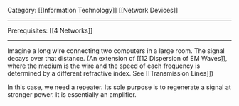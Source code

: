 Category: [[Information Technology]] [[Network Devices]]
___
Prerequisites: [[4 Networks]]
___
Imagine a long wire connecting two computers in a large room.
The signal decays over that distance. (An extension of [[12 Dispersion of EM Waves]], where the medium is the wire and the speed of each frequency is determined by a different refractive index. See [[Transmission Lines]])

In this case, we need a repeater. Its sole purpose is to regenerate a signal at stronger power. It is essentially an amplifier. 


